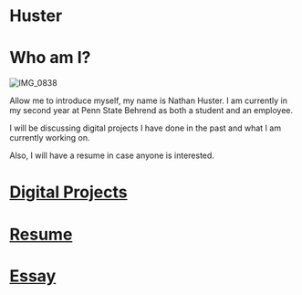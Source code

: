 # Huster

# Who am I?
![IMG_0838](https://user-images.githubusercontent.com/34407859/94380631-4e4b8080-0104-11eb-8ad0-f6697c1217ee.jpg)

Allow me to introduce myself, my name is Nathan Huster. 
I am currently in my second year at Penn State Behrend as both a student and an employee.

I will be discussing digital projects I have done in the past and what I am currently working on.

Also, I will have a resume in case anyone is interested.

# [Digital Projects](https://github.com/nxh5137/huster/blob/master/docs/DigitalProjects.md#digital-projects)
# [Resume](https://github.com/nxh5137/huster/blob/master/docs/Resume.md#resume)
# [Essay](https://github.com/nxh5137/huster/blob/master/docs/Essay.md#using-github-and-wordpress)
